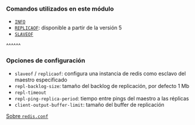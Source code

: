 ### Comandos utilizados en este módulo

* [`INFO`](https://redis.io/commands/info)
* [`REPLICAOF`](https://redis.io/commands/replicaof): disponible a partir de la versión 5
* [`SLAVEOF`](https://redis.io/commands/slaveof) 

^^^^^^

### Opciones de configuración

* `slaveof` / `replicaof`: configura una instancia de redis como esclavo del maestro especificado
* `repl-backlog-size`: tamaño del backlog de replicación, por defecto 1 Mb
* `repl-timeout`
* `repl-ping-replica-period`: tiempo entre pings del maestro a las réplicas
* `client-output-buffer-limit`: tamaño del buffer de replicación

[Sobre `redis.conf`](https://redis.io/topics/config)